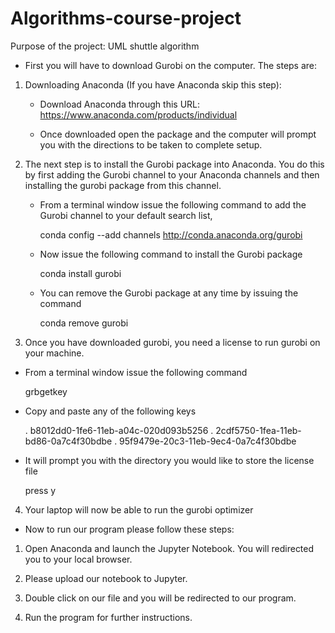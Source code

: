 # Algorithms-course-project
Purpose of the project:
UML shuttle algorithm 

* First you will have to download Gurobi on the computer. The steps are:

1) Downloading Anaconda (If you have Anaconda skip this step):

   - Download Anaconda through this URL: 
     https://www.anaconda.com/products/individual

   - Once downloaded open the package and the computer will prompt you with the directions to be taken to complete setup. 
   
2) The next step is to install the Gurobi package into Anaconda. You do this by first adding the Gurobi channel to your Anaconda channels and then installing the gurobi package from this channel.

   - From a terminal window issue the following command to add the Gurobi channel to your default search list,

     conda config --add channels http://conda.anaconda.org/gurobi

   - Now issue the following command to install the Gurobi package

     conda install gurobi
   
   - You can remove the Gurobi package at any time by issuing the command

     conda remove gurobi

3) Once you have downloaded gurobi, you need a license to run gurobi on your machine.
 
  - From a terminal window issue the following command

    grbgetkey 

  - Copy and paste any of the following keys 
   
    . b8012dd0-1fe6-11eb-a04c-020d093b5256
    . 2cdf5750-1fea-11eb-bd86-0a7c4f30bdbe
    . 95f9479e-20c3-11eb-9ec4-0a7c4f30bdbe

  - It will prompt you with the directory you would like to store the license file

    press y

4) Your laptop will now be able to run the gurobi optimizer


* Now to run our program please follow these steps:

1) Open Anaconda and launch the Jupyter Notebook. You will redirected you to your local browser. 

2) Please upload our notebook to Jupyter.

3) Double click on our file and you will be redirected to our program.

4) Run the program for further instructions. 
